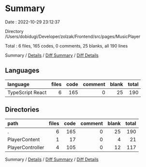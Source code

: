 # Summary

Date : 2022-10-29 23:12:37

Directory /Users/dobidugi/Developer/zolzak/Frontend/src/pages/MusicPlayer

Total : 6 files,  165 codes, 0 comments, 25 blanks, all 190 lines

Summary / [Details](details.md) / [Diff Summary](diff.md) / [Diff Details](diff-details.md)

## Languages
| language | files | code | comment | blank | total |
| :--- | ---: | ---: | ---: | ---: | ---: |
| TypeScript React | 6 | 165 | 0 | 25 | 190 |

## Directories
| path | files | code | comment | blank | total |
| :--- | ---: | ---: | ---: | ---: | ---: |
| . | 6 | 165 | 0 | 25 | 190 |
| PlayerContent | 1 | 17 | 0 | 4 | 21 |
| PlayerController | 4 | 105 | 0 | 12 | 117 |

Summary / [Details](details.md) / [Diff Summary](diff.md) / [Diff Details](diff-details.md)